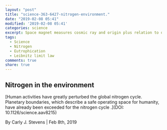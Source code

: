 ```yaml
---
layout: "post"
title: "science-363-6427-nitrogen-environment."
date: "2019-02-08 05:41"
modified: '2019-02-08 05:41'
categories: science
excerpt: Space magnet measures cosmic ray and origin plus relation to dark matter
tags:
  - Science
  - Nitrogen
  - Eutrophication
  - Leibnitz limit law
comments: true
share: true
---
```


## Nitrogen in the environment

[Human activities have greatly perturbed the global nitrogen cycle. Planetary boundaries, which describe a safe operating space for humanity, have already been exceeded for the nitrogen cycle .](DOI: 10.1126/science.aav8215)

By Carly J. Stevens | Feb 8th, 2019
